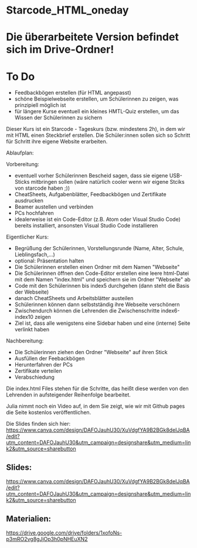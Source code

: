 # Starcode_HTML_oneday

# Die überarbeitete Version befindet sich im Drive-Ordner!


# To Do
- Feedbackbögen erstellen (für HTML angepasst)
- schöne Beispielwebseite erstellen, um Schülerinnen zu zeigen, was prinzipiell möglich ist
- für längere Kurse eventuell ein kleines HMTL-Quiz erstellen, um das Wissen der Schülerinnen zu sichern

Dieser Kurs ist ein Starcode - Tageskurs (bzw. mindestens 2h), in dem wir mit HTML einen Steckbrief erstellen.
Die Schüler:innen sollen sich so Schritt für Schritt ihre eigene Website erarbeiten.

Ablaufplan:

Vorbereitung: 
- eventuell vorher Schülerinnen Bescheid sagen, dass sie eigene USB-Sticks mitbringen sollen (wäre natürlich cooler wenn wir eigene Stciks von starcode haben ;))
- CheatSheets, Aufgabenblätter, Feedbackbögen und Zertifikate ausdrucken
- Beamer austellen und verbinden
- PCs hochfahren
- idealerweise ist ein Code-Editor (z.B. Atom oder Visual Studio Code) bereits installiert, ansonsten Visual Studio Code installieren

Eigentlicher Kurs:
- Begrüßung der Schülerinnen, Vorstellungsrunde (Name, Alter, Schule, Lieblingsfach,...)
- optional: Präsentation halten
- Die Schülerinnen erstellen einen Ordner mit dem Namen "Webseite"
- Die Schülerinnen öffnen den Code-Editor erstellen eine leere html-Datei mit dem Namen "index.html" und speichern sie im Ordner "Webseite" ab
- Code mit den Schülerinnen bis index5 durchgehen (dann steht die Basis der Webseite) 
- danach CheatSheets und Arbeitsblätter austeilen
- Schülerinnen können dann selbstständig ihre Webseite verschönern
- Zwischendurch können die Lehrenden die Zwischenschritte index6-index10 zeigen
- Ziel ist, dass alle wenigstens eine Sidebar haben und eine (interne) Seite verlinkt haben

Nachbereitung:
- Die Schülerinnen ziehen den Ordner "Webseite" auf ihren Stick
- Ausfüllen der Feebackbögen
- Herunterfahren der PCs
- Zertifikate verteilen
- Verabschiedung



Die index.html Files stehen für die Schritte, das heißt diese werden von den Lehrenden in aufsteigender Reihenfolge bearbeitet.

Julia nimmt noch ein Video auf, in dem Sie zeigt, wie wir mit Github pages die Seite kostenlos veröffentlichen.

Die Slides finden sich hier: https://www.canva.com/design/DAFOJauhU30/XuVdgfYA9B2BGk8deIJqBA/edit?utm_content=DAFOJauhU30&utm_campaign=designshare&utm_medium=link2&utm_source=sharebutton


## Slides: 
https://www.canva.com/design/DAFOJauhU30/XuVdgfYA9B2BGk8deIJqBA/edit?utm_content=DAFOJauhU30&utm_campaign=designshare&utm_medium=link2&utm_source=sharebutton

## Materialien: 
https://drive.google.com/drive/folders/1xofoNs-p3mRO2vg8gJjOp3h0pNHEuXN2

